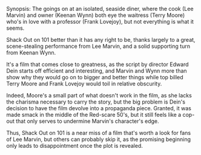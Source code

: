 Synopsis: The goings on at an isolated, seaside diner, where the cook (Lee Marvin) and owner (Keenan Wynn) both eye the waitress (Terry Moore) who's in love with a professor (Frank Lovejoy), but not everything is what it seems.

Shack Out on 101 better than it has any right to be, thanks largely to a great, scene-stealing performance from Lee Marvin, and a solid supporting turn from Keenan Wynn. 

It's a film that comes close to greatness, as the script by director Edward Dein starts off efficient and interesting, and Marvin and Wynn more than show why they would go on to bigger and better things while top billed Terry Moore and Frank Lovejoy would toil in relative obscurity. 

Indeed, Moore's a small part of what doesn't work in the film, as she lacks the charisma necessary to carry the story, but the big problem is Dein's decision to have the film devolve into a propaganda piece. Granted, it was made smack in the middle of the Red-scare 50's, but it still feels like a cop-out that only serves to undermine Marvin's character's edge. 

Thus, Shack Out on 101 is a near miss of a film that's worth a look for fans of Lee Marvin, but others can probably skip it, as the promising beginning only leads to disappointment once the plot is revealed.


